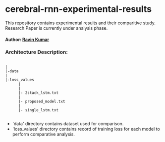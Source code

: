 # cerebral-rnn-experimental-results
This repository contains experimental results and their comparitive study.
Research Paper is currently under analysis phase.

#### Author: [Ravin Kumar](https://mr-ravin.github.io)

### Architecture Description:
```

|
|-data
|
|-loss_values
      |
      |
      |- 2stack_lstm.txt 
      |
      |- proposed_model.txt
      |
      |- single_lstm.txt
      
```
- 'data' directory contains dataset used for comparison.
- 'loss_values' directory contains record of training loss for each model to perform comparative analysis.
